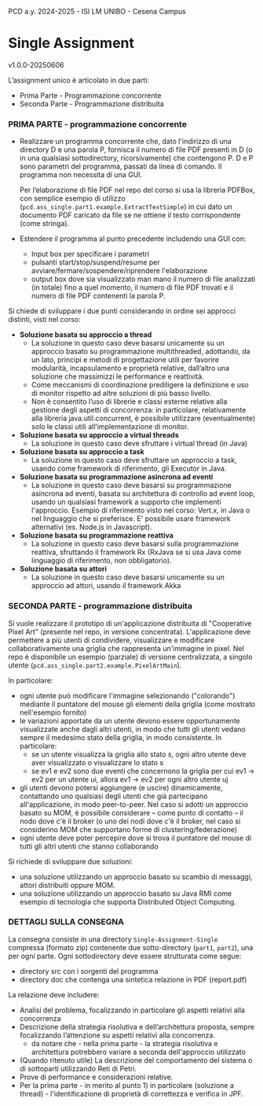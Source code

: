 PCD a.y. 2024-2025 - ISI LM UNIBO - Cesena Campus

# Single Assignment 

v1.0.0-20250606


L’assignment unico è articolato in due parti:
- Prima Parte - Programmazione concorrente
- Seconda Parte - Programmazione distribuita

### PRIMA PARTE - programmazione concorrente

- Realizzare un programma concorrente che, dato l'indirizzo di una directory D e una parola P,    fornisca il numero di file PDF presenti in D (o in una qualsiasi sottodirectory, ricorsivamente)  che contengono P. D e P sono parametri del programma, passati da linea di comando. Il programma non necessita di una GUI.

  Per l’elaborazione di file PDF nel repo del corso si usa la libreria PDFBox, con semplice esempio di utilizzo (``pcd.ass_single.part1.example.ExtractTextSimple``) in cui dato un documento PDF caricato da file se ne ottiene il testo corrispondente (come stringa).

- Estendere il programma al punto precedente includendo una GUI con:
  - Input box per specificare i parametri  
  - pulsanti start/stop/suspend/resume per avviare/fermare/sospendere/riprendere l'elaborazione
  - output box dove sia visualizzato man mano  il numero di file analizzati (in totale) fino a quel momento, il numero di file PDF trovati e il numero di file PDF contenenti la parola P. 


Si chiede di sviluppare i due punti considerando in ordine sei approcci distinti, visti nel corso:

- **Soluzione basata su approccio a thread**
  - La soluzione in questo caso deve basarsi unicamente su un approccio basato su programmazione multithreaded, adottando, da un lato, principi e metodi di progettazione utili per favorire modularità, incapsulamento e proprietà relative, dall’altro una soluzione che massimizzi le performance e reattività. 
  - Come meccanismi di coordinazione prediligere la definizione e uso di monitor  rispetto ad altre soluzioni di più basso livello.
  - Non è consentito l’uso di librerie e classi esterne relative alla gestione degli aspetti di concorrenza: in particolare, relativamente alla libreria java.util.concurrent, è possibile utilizzare (eventualmente) solo le classi utili all’implementazione di monitor. 
- **Soluzione basata su approccio a virtual threads** 
  - La soluzione in questo caso deve sfruttare i virtual thread (in Java)
- **Soluzione basata su approccio a task**
  - La soluzione in questo caso deve sfruttare un approccio a task, usando come framework di riferimento, gli Executor in Java. 
- **Soluzione basata su programmazione asincrona ad eventi**
  - La soluzione in questo caso deve basarsi su programmazione asincrona ad eventi, basata su architettura di controllo ad event loop, usando un qualsiasi framework a supporto che implementi l'approccio.  Esempio di riferimento visto nel corso: Vert.x, in Java o nel linguaggio che si preferisce. E' possibile usare framework alternativi (es. Node.js in Javascript).  
- **Soluzione basata su programmazione reattiva**
  - La soluzione in questo caso deve basarsi sulla programmazione reattiva, sfruttando il framework Rx (RxJava se si usa Java come linguaggio di riferimento, non obbligatorio). 
- **Soluzione basata su attori** 
  - La soluzione in questo caso deve basarsi unicamente su un approccio ad attori, usando il framework Akka

### SECONDA PARTE - programmazione distribuita

Si vuole realizzare il prototipo di un'applicazione distribuita di "Cooperative Pixel Art" (presente nel repo, in versione concentrata). L'applicazione deve permettere a più utenti di condividere, visualizzare e modificare collaborativamente una griglia che rappresenta un'immagine in pixel.    Nel repo è disponibile un esempio (parziale) di versione centralizzata, a singolo utente (``pcd.ass_single.part2.example.PixelArtMain``).

In particolare:
- ogni utente può modificare l'immagine selezionando ("colorando") mediante il puntatore del mouse gli elementi della griglia (come mostrato nell'esempio fornito)
- le variazioni apportate da un utente devono essere opportunamente visualizzate anche dagli altri utenti, in  modo che tutti gli utenti vedano sempre il medesimo stato della griglia, in modo consistente.   In particolare:
  - se un utente visualizza la griglia allo stato s, ogni altro utente deve aver visualizzato o visualizzare lo stato s
  - se ev1 e ev2 sono due eventi che concernono la griglia per cui ev1 →  ev2  per un utente ui, allora ev1 →  ev2  per ogni altro utente uj
- gli utenti devono potersi aggiungere (e uscire)  dinamicamente, contattando uno qualsiasi degli utenti che già partecipano all'applicazione, in modo peer-to-peer. Nel caso si adotti un approccio basato su MOM, è possibile considerare – come punto di contatto – il nodo dove c'è il broker (o uno dei nodi dove c'è il broker, nel caso si considerino MOM che supportano forme di clustering/federazione)
- ogni utente deve poter percepire dove si trova il puntatore del mouse di tutti gli altri utenti che stanno collaborando

Si richiede di sviluppare due soluzioni:
- una soluzione utilizzando un approccio basato su scambio di messaggi, attori distribuiti oppure MOM. 
- una soluzione utilizzando un approccio basato su Java RMI come esempio di tecnologia che supporta Distributed Object Computing.

### DETTAGLI SULLA CONSEGNA

La consegna consiste in una directory ``Single-Assignment-Single`` compressa (formato zip) contenente due sotto-directory (``part1``, ``part2``), una per ogni parte. Ogni sottodirectory deve essere strutturata come segue:
- directory src con i sorgenti del programma
- directory doc che contenga una sintetica relazione in PDF (report.pdf)

La relazione deve includere:
- Analisi del problema, focalizzando in particolare gli aspetti relativi alla concorrenza
- Descrizione della strategia risolutiva e dell’architettura proposta, sempre focalizzando l’attenzione su aspetti relativi alla concorrenza.
  - da notare che - nella prima parte - la strategia risolutiva e architettura potrebbero variare a seconda dell'approccio utilizzato  
- (Quando ritenuto utile) La descrizione del comportamento del sistema o di sottoparti utilizzando Reti di Petri. 
- Prove di performance e considerazioni relative.
- Per la prima parte - in merito al punto 1) in particolare (soluzione a thread) - l'identificazione di proprietà di correttezza e verifica in JPF.

